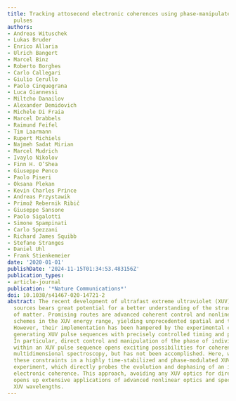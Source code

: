 ```yaml
---
title: Tracking attosecond electronic coherences using phase-manipulated extreme ultraviolet
  pulses
authors:
- Andreas Wituschek
- Lukas Bruder
- Enrico Allaria
- Ulrich Bangert
- Marcel Binz
- Roberto Borghes
- Carlo Callegari
- Giulio Cerullo
- Paolo Cinquegrana
- Luca Giannessi
- Miltcho Danailov
- Alexander Demidovich
- Michele Di Fraia
- Marcel Drabbels
- Raimund Feifel
- Tim Laarmann
- Rupert Michiels
- Najmeh Sadat Mirian
- Marcel Mudrich
- Ivaylo Nikolov
- Finn H. O’Shea
- Giuseppe Penco
- Paolo Piseri
- Oksana Plekan
- Kevin Charles Prince
- Andreas Przystawik
- Primož Rebernik Ribič
- Giuseppe Sansone
- Paolo Sigalotti
- Simone Spampinati
- Carlo Spezzani
- Richard James Squibb
- Stefano Stranges
- Daniel Uhl
- Frank Stienkemeier
date: '2020-01-01'
publishDate: '2024-11-15T01:34:53.483156Z'
publication_types:
- article-journal
publication: '*Nature Communications*'
doi: 10.1038/s41467-020-14721-2
abstract: The recent development of ultrafast extreme ultraviolet (XUV) coherent light
  sources bears great potential for a better understanding of the structure and dynamics
  of matter. Promising routes are advanced coherent control and nonlinear spectroscopy
  schemes in the XUV energy range, yielding unprecedented spatial and temporal resolution.
  However, their implementation has been hampered by the experimental challenge of
  generating XUV pulse sequences with precisely controlled timing and phase properties.
  In particular, direct control and manipulation of the phase of individual pulses
  within an XUV pulse sequence opens exciting possibilities for coherent control and
  multidimensional spectroscopy, but has not been accomplished. Here, we overcome
  these constraints in a highly time-stabilized and phase-modulated XUV-pump, XUV-probe
  experiment, which directly probes the evolution and dephasing of an inner subshell
  electronic coherence. This approach, avoiding any XUV optics for direct pulse manipulation,
  opens up extensive applications of advanced nonlinear optics and spectroscopy at
  XUV wavelengths.
---
```


